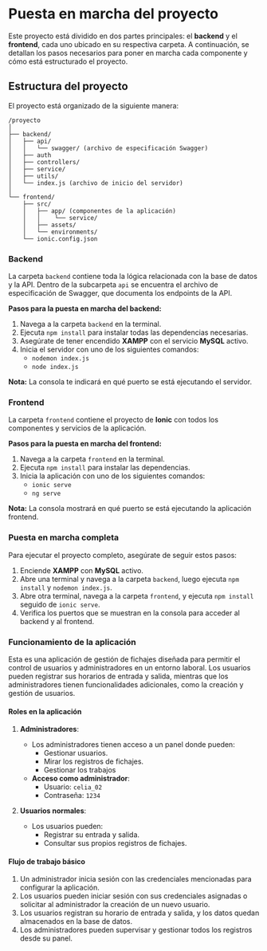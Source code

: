 # Puesta en marcha del proyecto

Este proyecto está dividido en dos partes principales: el **backend** y el **frontend**, cada uno ubicado en su respectiva carpeta. A continuación, se detallan los pasos necesarios para poner en marcha cada componente y cómo está estructurado el proyecto.

## Estructura del proyecto

El proyecto está organizado de la siguiente manera:

```
/proyecto
│
├── backend/
│   ├── api/
│   │   └── swagger/ (archivo de especificación Swagger)
│   ├── auth
│   ├── controllers/
│   ├── service/
│   ├── utils/
│   └── index.js (archivo de inicio del servidor)
│
└── frontend/
    ├── src/
    │   ├── app/ (componentes de la aplicación)
    │   │    └── service/
    │   ├── assets/
    │   └── environments/
    └── ionic.config.json
```

### Backend

La carpeta `backend` contiene toda la lógica relacionada con la base de datos y la API. Dentro de la subcarpeta `api` se encuentra el archivo de especificación de Swagger, que documenta los endpoints de la API.

**Pasos para la puesta en marcha del backend:**
1. Navega a la carpeta `backend` en la terminal.
2. Ejecuta `npm install` para instalar todas las dependencias necesarias.
3. Asegúrate de tener encendido **XAMPP** con el servicio **MySQL** activo.
4. Inicia el servidor con uno de los siguientes comandos:
   - `nodemon index.js`
   - `node index.js`

**Nota:** La consola te indicará en qué puerto se está ejecutando el servidor.

### Frontend

La carpeta `frontend` contiene el proyecto de **Ionic** con todos los componentes y servicios de la aplicación.

**Pasos para la puesta en marcha del frontend:**
1. Navega a la carpeta `frontend` en la terminal.
2. Ejecuta `npm install` para instalar las dependencias.
3. Inicia la aplicación con uno de los siguientes comandos:
   - `ionic serve`
   - `ng serve`

**Nota:** La consola mostrará en qué puerto se está ejecutando la aplicación frontend.

### Puesta en marcha completa

Para ejecutar el proyecto completo, asegúrate de seguir estos pasos:
1. Enciende **XAMPP** con **MySQL** activo.
2. Abre una terminal y navega a la carpeta `backend`, luego ejecuta `npm install` y `nodemon index.js`.
3. Abre otra terminal, navega a la carpeta `frontend`, y ejecuta `npm install` seguido de `ionic serve`.
4. Verifica los puertos que se muestran en la consola para acceder al backend y al frontend.

### Funcionamiento de la aplicación

Esta es una aplicación de gestión de fichajes diseñada para permitir el control de usuarios y administradores en un entorno laboral. Los usuarios pueden registrar sus horarios de entrada y salida, mientras que los administradores tienen funcionalidades adicionales, como la creación y gestión de usuarios.

#### Roles en la aplicación

1. **Administradores**:
   - Los administradores tienen acceso a un panel donde pueden:
     - Gestionar usuarios.
     - Mirar los registros de fichajes.
     - Gestionar los trabajos
   - **Acceso como administrador**:
     - Usuario: `celia_02`
     - Contraseña: `1234`

2. **Usuarios normales**:
   - Los usuarios pueden:
     - Registrar su entrada y salida.
     - Consultar sus propios registros de fichajes.

#### Flujo de trabajo básico

1. Un administrador inicia sesión con las credenciales mencionadas para configurar la aplicación.
2. Los usuarios pueden iniciar sesión con sus credenciales asignadas o solicitar al administrador la creación de un nuevo usuario.
3. Los usuarios registran su horario de entrada y salida, y los datos quedan almacenados en la base de datos.
4. Los administradores pueden supervisar y gestionar todos los registros desde su panel.